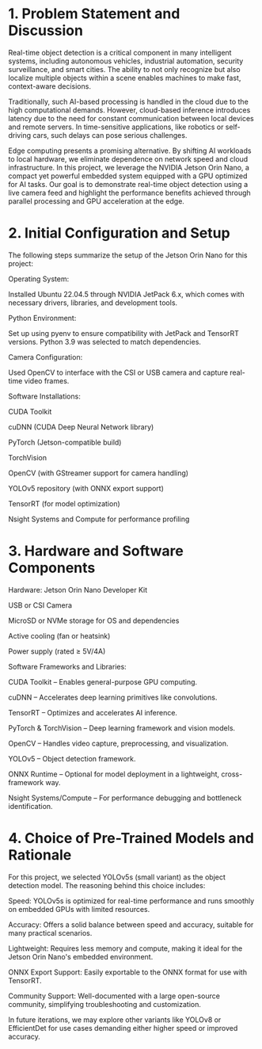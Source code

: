 # 1. Problem Statement and Discussion

Real-time object detection is a critical component in many intelligent systems, including autonomous vehicles, industrial automation, security surveillance, and smart cities. The ability to not only recognize but also localize multiple objects within a scene enables machines to make fast, context-aware decisions.


Traditionally, such AI-based processing is handled in the cloud due to the high computational demands. However, cloud-based inference introduces latency due to the need for constant communication between local devices and remote servers. In time-sensitive applications, like robotics or self-driving cars, such delays can pose serious challenges.


Edge computing presents a promising alternative. By shifting AI workloads to local hardware, we eliminate dependence on network speed and cloud infrastructure. In this project, we leverage the NVIDIA Jetson Orin Nano, a compact yet powerful embedded system equipped with a GPU optimized for AI tasks. Our goal is to demonstrate real-time object detection using a live camera feed and highlight the performance benefits achieved through parallel processing and GPU acceleration at the edge.


# 2. Initial Configuration and Setup

The following steps summarize the setup of the Jetson Orin Nano for this project:

Operating System:

Installed Ubuntu 22.04.5 through NVIDIA JetPack 6.x, which comes with necessary drivers, libraries, and development tools.


Python Environment:

Set up using pyenv to ensure compatibility with JetPack and TensorRT versions. Python 3.9 was selected to match dependencies.


Camera Configuration:

Used OpenCV to interface with the CSI or USB camera and capture real-time video frames.

Software Installations:

CUDA Toolkit

cuDNN (CUDA Deep Neural Network library)

PyTorch (Jetson-compatible build)

TorchVision

OpenCV (with GStreamer support for camera handling)

YOLOv5 repository (with ONNX export support)

TensorRT (for model optimization)

Nsight Systems and Compute for performance profiling


# 3. Hardware and Software Components
Hardware:
Jetson Orin Nano Developer Kit

USB or CSI Camera

MicroSD or NVMe storage for OS and dependencies

Active cooling (fan or heatsink)

Power supply (rated ≥ 5V/4A)


Software Frameworks and Libraries:

CUDA Toolkit – Enables general-purpose GPU computing.

cuDNN – Accelerates deep learning primitives like convolutions.

TensorRT – Optimizes and accelerates AI inference.

PyTorch & TorchVision – Deep learning framework and vision models.

OpenCV – Handles video capture, preprocessing, and visualization.

YOLOv5 – Object detection framework.

ONNX Runtime – Optional for model deployment in a lightweight, cross-framework way.

Nsight Systems/Compute – For performance debugging and bottleneck identification.



# 4. Choice of Pre-Trained Models and Rationale

For this project, we selected YOLOv5s (small variant) as the object detection model. The reasoning behind this choice includes:

Speed: YOLOv5s is optimized for real-time performance and runs smoothly on embedded GPUs with limited resources.

Accuracy: Offers a solid balance between speed and accuracy, suitable for many practical scenarios.

Lightweight: Requires less memory and compute, making it ideal for the Jetson Orin Nano's embedded environment.

ONNX Export Support: Easily exportable to the ONNX format for use with TensorRT.

Community Support: Well-documented with a large open-source community, simplifying troubleshooting and customization.

In future iterations, we may explore other variants like YOLOv8 or EfficientDet for use cases demanding either higher speed or improved accuracy.
